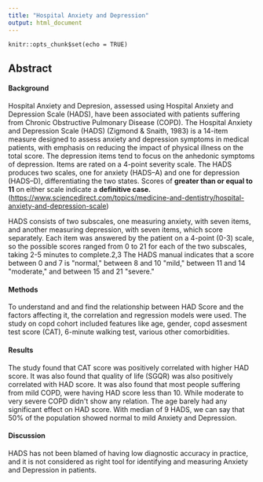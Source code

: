 ```yaml
---
title: "Hospital Anxiety and Depression"
output: html_document
---
```


```{r setup, include=FALSE}
knitr::opts_chunk$set(echo = TRUE)
```

## Abstract

#### Background
Hospital Anxiety and Depresion, assessed using Hospital Anxiety and Depression Scale (HADS), have been associated with patients suffering from Chronic Obstructive Pulmonary Disease (COPD). The Hospital Anxiety and Depression Scale (HADS) (Zigmond & Snaith, 1983) is a 14-item measure designed to assess anxiety and depression symptoms in medical patients, with emphasis on reducing the impact of physical illness on the total score. The depression items tend to focus on the anhedonic symptoms of depression. Items are rated on a 4-point severity scale. The HADS produces two scales, one for anxiety (HADS–A) and one for depression (HADS–D), differentiating the two states. 
Scores of **greater than or equal to 11** on either scale indicate a **definitive case.** (<https://www.sciencedirect.com/topics/medicine-and-dentistry/hospital-anxiety-and-depression-scale>)

HADS consists of two subscales, one measuring anxiety, with seven items, and another measuring depression, with seven items, which score separately. Each item was answered by the patient on a 4-point (0-3) scale, so the possible scores ranged from 0 to 21 for each of the two subscales, taking 2-5 minutes to complete.2,3 The HADS manual indicates that a score between 0 and 7 is "normal," between 8 and 10 "mild," between 11 and 14 "moderate," and between 15 and 21 "severe." 

#### Methods
To understand and and find the relationship between HAD Score and the factors affecting it, the correlation and regression models were used. The study on copd cohort included features like age, gender, copd assesment test score (CAT), 6-minute walking test, various other comorbidities.

#### Results
The study found that CAT score was positively correlated with higher HAD score. It was also found that quality of life (SGQR) was also positively correlated with HAD score. It was also found that most people suffering from mild COPD, were having HAD score less than 10. While moderate to very severe COPD didn't show any relation. The age barely had any significant effect on HAD score. With median of 9 HADS, we can say that 50% of the population showed normal to mild Anxiety and Depression.

#### Discussion
HADS has not been blamed of having low diagnostic accuracy in practice, and it is not considered as right tool for identifying and measuring Anxiety and Depression in patients.
